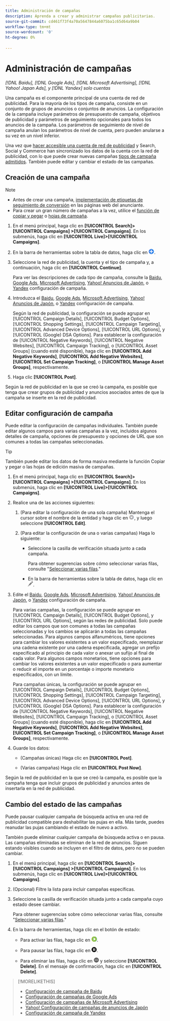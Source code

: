 ```yaml
---
title: Administración de campañas
description: Aprenda a crear y administrar campañas publicitarias.
source-git-commit: cd461f73f4a70a5647844a6075ba1c65d64a9b04
workflow-type: tm+mt
source-wordcount: '0'
ht-degree: 0%

---
```


# Administración de campañas

*[!DNL Baidu], [!DNL Google Ads], [!DNL Microsoft Advertising], [!DNL Yahoo! Japan Ads], y [!DNL Yandex] solo cuentas*

Una campaña es el componente principal de una cuenta de red de publicidad. Para la mayoría de los tipos de campaña, consiste en un conjunto de grupos de anuncios o conjuntos de anuncios. La configuración de la campaña incluye parámetros de presupuesto de campaña, objetivos de publicidad y parámetros de seguimiento opcionales para todos los anuncios de la campaña. Los parámetros de seguimiento de nivel de campaña anulan los parámetros de nivel de cuenta, pero pueden anularse a su vez en un nivel inferior.

Una vez que [hacer accesible una cuenta de red de publicidad](/help/search-social-commerce/campaign-management/accounts/ad-network-account-manage.md) y Search, Social y Commerce han sincronizado los datos de la cuenta con la red de publicidad, con lo que puede crear nuevas campañas [tipos de campaña admitidos](/help/search-social-commerce/introduction/supported-inventory.md). También puede editar y cambiar el estado de las campañas.

## Creación de una campaña

>[!NOTE]
>
>* Antes de crear una campaña, [implementación de etiquetas de seguimiento de conversión](/help/search-social-commerce/tracking/conversion-tracking-about.md) en las páginas web del anunciante.
>* Para crear un gran número de campañas a la vez, utilice el [función de copiar y pegar](/help/search-social-commerce/campaign-management/campaigns/copy-paste.md) o [hojas de campaña](/help/search-social-commerce/campaign-management/bulksheets/bulksheet-about.md).


1. En el menú principal, haga clic en **[!UICONTROL Search]> [!UICONTROL Campaigns] >[!UICONTROL Campaigns]**. En los submenús, haga clic en **[!UICONTROL Live]>[!UICONTROL Campaigns]**.

1. En la barra de herramientas sobre la tabla de datos, haga clic en ![Crear](/help/search-social-commerce/assets/add.png "Crear").

1. Seleccione la red de publicidad, la cuenta y el tipo de campaña y, a continuación, haga clic en **[!UICONTROL Continue]**.

   Para ver las descripciones de cada tipo de campaña, consulte la [Baidu](/help/search-social-commerce/campaign-management/campaigns/campaign-settings-baidu.md), [Google Ads](/help/search-social-commerce/campaign-management/campaigns/campaign-settings-google.md), [Microsoft Advertising](/help/search-social-commerce/campaign-management/campaigns/campaign-settings-microsoft.md), [Yahoo! Anuncios de Japón](/help/search-social-commerce/campaign-management/campaigns/campaign-settings-yahoo-japan.md), o [Yandex](/help/search-social-commerce/campaign-management/campaigns/campaign-settings-yandex.md) configuración de campaña.

1. Introduzca el [Baidu](/help/search-social-commerce/campaign-management/campaigns/campaign-settings-baidu.md), [Google Ads](/help/search-social-commerce/campaign-management/campaigns/campaign-settings-google.md), [Microsoft Advertising](/help/search-social-commerce/campaign-management/campaigns/campaign-settings-microsoft.md), [Yahoo! Anuncios de Japón](/help/search-social-commerce/campaign-management/campaigns/campaign-settings-yahoo-japan.md), o [Yandex](/help/search-social-commerce/campaign-management/campaigns/campaign-settings-yandex.md) configuración de campaña.

   Según la red de publicidad, la configuración se puede agrupar en [!UICONTROL Campaign Details], [!UICONTROL Budget Options], [!UICONTROL Shopping Settings], [!UICONTROL Campaign Targeting], [!UICONTROL Advanced Device Options], [!UICONTROL URL Options], y [!UICONTROL (Google) DSA Options]. Para establecer la configuración de [!UICONTROL Negative Keywords], [!UICONTROL Negative Websites], [!UICONTROL Campaign Tracking], o [!UICONTROL Asset Groups] (cuando esté disponible), haga clic en **[!UICONTROL Add Negative Keywords]**, **[!UICONTROL Add Negative Websites]**, **[!UICONTROL Set Campaign Tracking]**, o **[!UICONTROL Manage Asset Groups]**, respectivamente.

1. Haga clic **[!UICONTROL Post]**.

Según la red de publicidad en la que se creó la campaña, es posible que tenga que crear grupos de publicidad y anuncios asociados antes de que la campaña se inserte en la red de publicidad.

## Editar configuración de campaña

Puede editar la configuración de campañas individuales. También puede editar algunos campos para varias campañas a la vez, incluidos algunos detalles de campaña, opciones de presupuesto y opciones de URL que son comunes a todas las campañas seleccionadas.

>[!TIP]
>
>También puede editar los datos de forma masiva mediante la función Copiar y pegar o las hojas de edición masiva de campañas.

1. En el menú principal, haga clic en **[!UICONTROL Search]> [!UICONTROL Campaigns] >[!UICONTROL Campaigns]**. En los submenús, haga clic en **[!UICONTROL Live]>[!UICONTROL Campaigns]**.

1. Realice una de las acciones siguientes:

   1. (Para editar la configuración de una sola campaña) Mantenga el cursor sobre el nombre de la entidad y haga clic en ![Icono de menú](/help/search-social-commerce/assets/arrow-dropdown-menu.png "Icono de menú"), y luego seleccione **[!UICONTROL Edit]**.

   1. (Para editar la configuración de una o varias campañas) Haga lo siguiente:

      * Seleccione la casilla de verificación situada junto a cada campaña.

         Para obtener sugerencias sobre cómo seleccionar varias filas, consulte &quot;[Seleccionar varias filas](/help/search-social-commerce/common-tasks/navigation-editing-selection/multiple-rows-select.md).&quot;

      * En la barra de herramientas sobre la tabla de datos, haga clic en ![Editar](/help/search-social-commerce/assets/edit.png "Editar").

1. Edite el [Baidu](/help/search-social-commerce/campaign-management/campaigns/campaign-settings-baidu.md), [Google Ads](/help/search-social-commerce/campaign-management/campaigns/campaign-settings-google.md), [Microsoft Advertising](/help/search-social-commerce/campaign-management/campaigns/campaign-settings-microsoft.md), [Yahoo! Anuncios de Japón](/help/search-social-commerce/campaign-management/campaigns/campaign-settings-yahoo-japan.md), o [Yandex](/help/search-social-commerce/campaign-management/campaigns/campaign-settings-yandex.md) configuración de campaña.

   Para varias campañas, la configuración se puede agrupar en [!UICONTROL Campaign Details], [!UICONTROL Budget Options], y [!UICONTROL URL Options], según las redes de publicidad. Solo puede editar los campos que son comunes a todas las campañas seleccionadas y los cambios se aplicarán a todas las campañas seleccionadas. Para algunos campos alfanuméricos, tiene opciones para cambiar los valores existentes a un valor especificado, reemplazar una cadena existente por una cadena especificada, agregar un prefijo especificado al principio de cada valor o anexar un sufijo al final de cada valor. Para algunos campos monetarios, tiene opciones para cambiar los valores existentes a un valor especificado o para aumentar o reducir el importe en un porcentaje o importe monetario especificados, con un límite.

   Para campañas únicas, la configuración se puede agrupar en [!UICONTROL Campaign Details], [!UICONTROL Budget Options], [!UICONTROL Shopping Settings], [!UICONTROL Campaign Targeting], [!UICONTROL Advanced Device Options], [!UICONTROL URL Options], y [!UICONTROL (Google) DSA Options]. Para establecer la configuración de [!UICONTROL Negative Keywords], [!UICONTROL Negative Websites], [!UICONTROL Campaign Tracking], o [!UICONTROL Asset Groups] (cuando esté disponible), haga clic en **[!UICONTROL Add Negative Keywords]**, **[!UICONTROL Add Negative Websites]**, **[!UICONTROL Set Campaign Tracking]**, o **[!UICONTROL Manage Asset Groups]**, respectivamente.

1. Guarde los datos:

   * (Campañas únicas) Haga clic en **[!UICONTROL Post]**.

   * (Varias campañas) Haga clic en **[!UICONTROL Post Now]**.

Según la red de publicidad en la que se creó la campaña, es posible que la campaña tenga que incluir grupos de publicidad y anuncios antes de insertarla en la red de publicidad.

## Cambio del estado de las campañas

Puede pausar cualquier campaña de búsqueda activa en una red de publicidad compatible para deshabilitar las pujas en ella. Más tarde, puedes reanudar las pujas cambiando el estado de nuevo a activo.

También puede eliminar cualquier campaña de búsqueda activa o en pausa. Las campañas eliminadas se eliminan de la red de anuncios. Siguen estando visibles cuando se incluyen en el filtro de datos, pero no se pueden cambiar.

1. En el menú principal, haga clic en **[!UICONTROL Search]> [!UICONTROL Campaigns] >[!UICONTROL Campaigns]**. En los submenús, haga clic en **[!UICONTROL Live]>[!UICONTROL Campaigns]**.

1. (Opcional) Filtre la lista para incluir campañas específicas.

1. Seleccione la casilla de verificación situada junto a cada campaña cuyo estado desee cambiar.

   Para obtener sugerencias sobre cómo seleccionar varias filas, consulte &quot;[Seleccionar varias filas](/help/search-social-commerce/common-tasks/navigation-editing-selection/multiple-rows-select.md).&quot;

1. En la barra de herramientas, haga clic en el botón de estado:

   * Para activar las filas, haga clic en ![Activar](/help/search-social-commerce/assets/activate.png "Activar").

   * Para pausar las filas, haga clic en ![Pausar](/help/search-social-commerce/assets/pause.png "Pausar").

   * Para eliminar las filas, haga clic en ![Más](/help/search-social-commerce/assets/more.png "Más") y seleccione **[!UICONTROL Delete]**. En el mensaje de confirmación, haga clic en **[!UICONTROL Delete]**.

>[!MORELIKETHIS]
>
>* [Configuración de campaña de Baidu](/help/search-social-commerce/campaign-management/campaigns/campaign-settings-baidu.md)
>* [Configuración de campañas de Google Ads](/help/search-social-commerce/campaign-management/campaigns/campaign-settings-google.md)
>* [Configuración de campañas de Microsoft Advertising](/help/search-social-commerce/campaign-management/campaigns/campaign-settings-microsoft.md)
>* [Yahoo! Configuración de campañas de anuncios de Japón](/help/search-social-commerce/campaign-management/campaigns/campaign-settings-yahoo-japan.md)
>* [Configuración de campaña de Yandex](/help/search-social-commerce/campaign-management/campaigns/campaign-settings-yandex.md)

